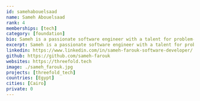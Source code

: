 ```yaml
---
id: samehabouelsaad
name: Sameh Abouelsaad
rank: 4
memberships: [tech]
category: [foundation]
bio: Sameh is a passionate software engineer with a talent for problem-solving and an unwavering commitment to quality. Specializing in Python, Golang, and web technologies to build reliable systems that scale. Former experienced educator with a mission to promote knowledge.
excerpt: Sameh is a passionate software engineer with a talent for problem-solving and an unwavering commitment to quality.
linkedin: https://www.linkedin.com/in/sameh-farouk-software-developer/
github: https://github.com/sameh-farouk
websites: https://threefold.tech
image: ./sameh_farouk.jpg
projects: [threefold_tech]
countries: [Egypt]
cities: [Cairo]
private: 0
---
```

